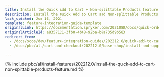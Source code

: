 ```yaml
---
title: Install the Quick Add to Cart + Non-splittable Products feature
description: Install the Quick Add to Cart and Non-splittable Products features in your project.
last_updated: Jun 16, 2021
template: feature-integration-guide-template
originalLink: https://documentation.spryker.com/2021080/docs/quick-order-non-splittable-products-feature-integration
originalArticleId: a8357121-3fb0-4b48-92ba-b6a735d9b583
redirect_from:
  - /docs/scos/dev/feature-integration-guides/202212.0/quick-add-to-cart-non-splittable-products-feature-integration.html
  - /docs/pbc/all/cart-and-checkout/202212.0/base-shop/install-and-upgrade/install-features/install-the-quick-add-to-cart-non-splittable-products-feature.html

---
```


{% include pbc/all/install-features/202212.0/install-the-quick-add-to-cart-non-splittable-products-feature.md %} <!-- To edit, see /_includes/pbc/all/install-features/202212.0/install-the-quick-add-to-cart-non-splittable-products-feature.md -->
